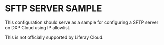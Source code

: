 # SFTP SERVER SAMPLE

This configuration should serve as a sample for configuring a SFTP server on DXP Cloud using IP allowlist.

This is not officially supported by Liferay Cloud.
